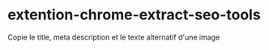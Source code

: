 # extention-chrome-extract-seo-tools
Copie le title, meta description et le texte alternatif d'une image
